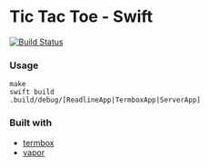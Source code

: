 # Tic Tac Toe - Swift

[![Build Status](https://travis-ci.org/hkgumbs/tictactoe-swift.svg?branch=master)](https://travis-ci.org/hkgumbs/tictactoe-swift)


### Usage

```
make
swift build
.build/debug/[ReadlineApp|TermboxApp|ServerApp]
```


### Built with

 - [termbox](https://github.com/nsf/termbox)
 - [vapor](https://github.com/vapor/vapor)

